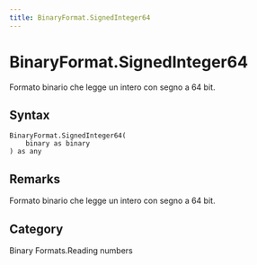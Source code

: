 ```yaml
---
title: BinaryFormat.SignedInteger64
---
```


# BinaryFormat.SignedInteger64


Formato binario che legge un intero con segno a 64 bit.


## Syntax

```powerquery
BinaryFormat.SignedInteger64(
    binary as binary
) as any
```


## Remarks

Formato binario che legge un intero con segno a 64 bit.



## Category
Binary Formats.Reading numbers
